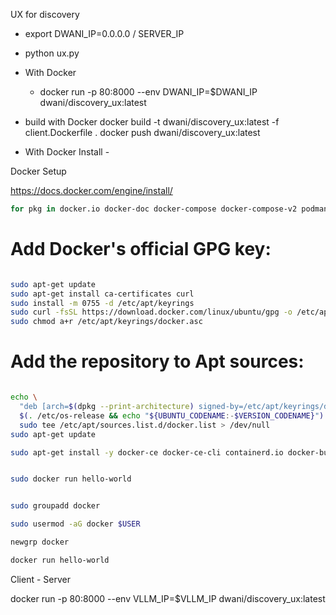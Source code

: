 UX for discovery


- export DWANI_IP=0.0.0.0 / SERVER_IP
- python ux.py

- With Docker
  - docker run -p 80:8000 --env DWANI_IP=$DWANI_IP dwani/discovery_ux:latest


- build with Docker
    docker build -t dwani/discovery_ux:latest -f client.Dockerfile .
    docker push dwani/discovery_ux:latest


- With Docker Install - 

Docker Setup

https://docs.docker.com/engine/install/

```bash
for pkg in docker.io docker-doc docker-compose docker-compose-v2 podman-docker containerd runc; do sudo apt-get remove $pkg; done
```

# Add Docker's official GPG key:
```bash

sudo apt-get update
sudo apt-get install ca-certificates curl
sudo install -m 0755 -d /etc/apt/keyrings
sudo curl -fsSL https://download.docker.com/linux/ubuntu/gpg -o /etc/apt/keyrings/docker.asc
sudo chmod a+r /etc/apt/keyrings/docker.asc
```

# Add the repository to Apt sources:
```bash

echo \
  "deb [arch=$(dpkg --print-architecture) signed-by=/etc/apt/keyrings/docker.asc] https://download.docker.com/linux/ubuntu \
  $(. /etc/os-release && echo "${UBUNTU_CODENAME:-$VERSION_CODENAME}") stable" | \
  sudo tee /etc/apt/sources.list.d/docker.list > /dev/null
sudo apt-get update
```

```bash
sudo apt-get install -y docker-ce docker-ce-cli containerd.io docker-buildx-plugin docker-compose-plugin
```

```bash

sudo docker run hello-world


sudo groupadd docker

sudo usermod -aG docker $USER

newgrp docker

docker run hello-world

```


Client - Server 



docker run -p 80:8000 --env VLLM_IP=$VLLM_IP dwani/discovery_ux:latest
